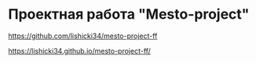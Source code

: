 # Проектная работа "Mesto-project"
https://github.com/lishicki34/mesto-project-ff
<!-- ссылка на сайт -->
https://lishicki34.github.io/mesto-project-ff/